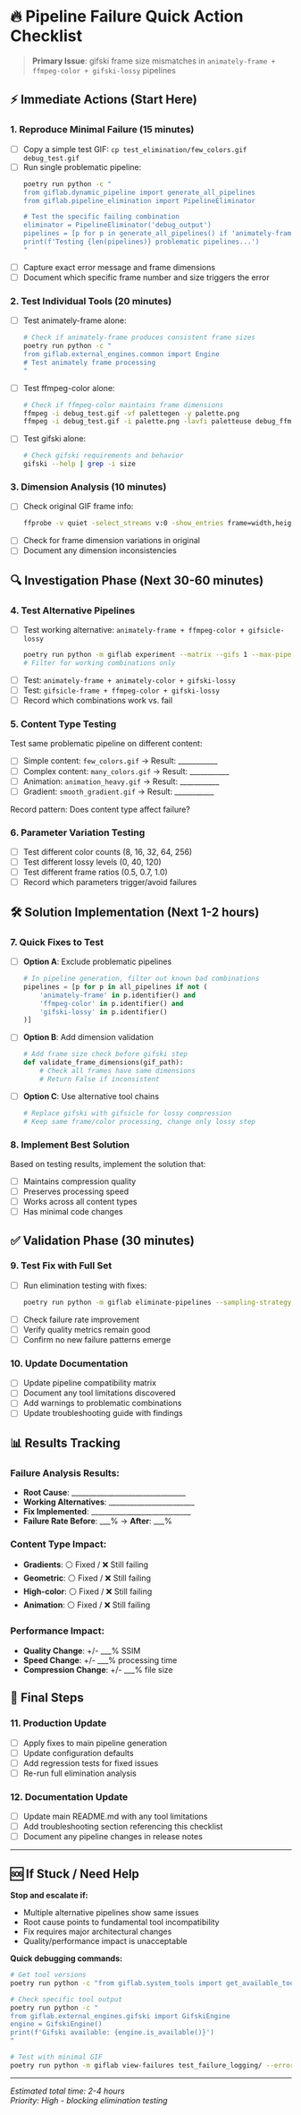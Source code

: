 # 🔥 Pipeline Failure Quick Action Checklist

> **Primary Issue**: gifski frame size mismatches in `animately-frame + ffmpeg-color + gifski-lossy` pipelines

## ⚡ **Immediate Actions (Start Here)**

### 1. **Reproduce Minimal Failure** (15 minutes)
- [ ] Copy a simple test GIF: `cp test_elimination/few_colors.gif debug_test.gif`
- [ ] Run single problematic pipeline:
  ```bash
  poetry run python -c "
  from giflab.dynamic_pipeline import generate_all_pipelines
  from giflab.pipeline_elimination import PipelineEliminator
  
  # Test the specific failing combination
  eliminator = PipelineEliminator('debug_output')
  pipelines = [p for p in generate_all_pipelines() if 'animately-frame' in p.identifier() and 'ffmpeg-color' in p.identifier() and 'gifski-lossy' in p.identifier()]
  print(f'Testing {len(pipelines)} problematic pipelines...')
  "
  ```
- [ ] Capture exact error message and frame dimensions
- [ ] Document which specific frame number and size triggers the error

### 2. **Test Individual Tools** (20 minutes)
- [ ] Test animately-frame alone:
  ```bash
  # Check if animately-frame produces consistent frame sizes
  poetry run python -c "
  from giflab.external_engines.common import Engine
  # Test animately frame processing
  "
  ```
- [ ] Test ffmpeg-color alone:
  ```bash
  # Check if ffmpeg-color maintains frame dimensions
  ffmpeg -i debug_test.gif -vf palettegen -y palette.png
  ffmpeg -i debug_test.gif -i palette.png -lavfi paletteuse debug_ffmpeg.gif
  ```
- [ ] Test gifski alone:
  ```bash
  # Check gifski requirements and behavior
  gifski --help | grep -i size
  ```

### 3. **Dimension Analysis** (10 minutes)
- [ ] Check original GIF frame info:
  ```bash
  ffprobe -v quiet -select_streams v:0 -show_entries frame=width,height -of csv=p=0 debug_test.gif | head -10
  ```
- [ ] Check for frame dimension variations in original
- [ ] Document any dimension inconsistencies

## 🔍 **Investigation Phase** (Next 30-60 minutes)

### 4. **Test Alternative Pipelines**
- [ ] Test working alternative: `animately-frame + ffmpeg-color + gifsicle-lossy`
  ```bash
  poetry run python -m giflab experiment --matrix --gifs 1 --max-pipelines 10
  # Filter for working combinations only
  ```
- [ ] Test: `animately-frame + animately-color + gifski-lossy`
- [ ] Test: `gifsicle-frame + ffmpeg-color + gifski-lossy`
- [ ] Record which combinations work vs. fail

### 5. **Content Type Testing**
Test same problematic pipeline on different content:
- [ ] Simple content: `few_colors.gif` → Result: ___________
- [ ] Complex content: `many_colors.gif` → Result: ___________  
- [ ] Animation: `animation_heavy.gif` → Result: ___________
- [ ] Gradient: `smooth_gradient.gif` → Result: ___________

Record pattern: Does content type affect failure?

### 6. **Parameter Variation Testing**
- [ ] Test different color counts (8, 16, 32, 64, 256)
- [ ] Test different lossy levels (0, 40, 120)  
- [ ] Test different frame ratios (0.5, 0.7, 1.0)
- [ ] Record which parameters trigger/avoid failures

## 🛠️ **Solution Implementation** (Next 1-2 hours)

### 7. **Quick Fixes to Test**
- [ ] **Option A**: Exclude problematic pipelines
  ```python
  # In pipeline generation, filter out known bad combinations
  pipelines = [p for p in all_pipelines if not (
      'animately-frame' in p.identifier() and 
      'ffmpeg-color' in p.identifier() and 
      'gifski-lossy' in p.identifier()
  )]
  ```

- [ ] **Option B**: Add dimension validation
  ```python
  # Add frame size check before gifski step
  def validate_frame_dimensions(gif_path):
      # Check all frames have same dimensions
      # Return False if inconsistent
  ```

- [ ] **Option C**: Use alternative tool chains
  ```python
  # Replace gifski with gifsicle for lossy compression
  # Keep same frame/color processing, change only lossy step
  ```

### 8. **Implement Best Solution**
Based on testing results, implement the solution that:
- [ ] Maintains compression quality
- [ ] Preserves processing speed  
- [ ] Works across all content types
- [ ] Has minimal code changes

## ✅ **Validation Phase** (30 minutes)

### 9. **Test Fix with Full Set**
- [ ] Run elimination testing with fixes:
  ```bash
  poetry run python -m giflab eliminate-pipelines --sampling-strategy quick --max-pipelines 100 -o test_fix_results
  ```
- [ ] Check failure rate improvement
- [ ] Verify quality metrics remain good
- [ ] Confirm no new failure patterns emerge

### 10. **Update Documentation**
- [ ] Update pipeline compatibility matrix
- [ ] Document any tool limitations discovered
- [ ] Add warnings to problematic combinations
- [ ] Update troubleshooting guide with findings

## 📊 **Results Tracking**

### Failure Analysis Results:
- **Root Cause**: ________________________________
- **Working Alternatives**: ________________________
- **Fix Implemented**: ____________________________
- **Failure Rate Before**: ___% → **After**: ___%

### Content Type Impact:
- **Gradients**: ⚪ Fixed / ❌ Still failing
- **Geometric**: ⚪ Fixed / ❌ Still failing  
- **High-color**: ⚪ Fixed / ❌ Still failing
- **Animation**: ⚪ Fixed / ❌ Still failing

### Performance Impact:
- **Quality Change**: +/- ___% SSIM
- **Speed Change**: +/- ___% processing time
- **Compression Change**: +/- ___% file size

## 🚀 **Final Steps**

### 11. **Production Update**
- [ ] Apply fixes to main pipeline generation
- [ ] Update configuration defaults
- [ ] Add regression tests for fixed issues
- [ ] Re-run full elimination analysis

### 12. **Documentation Update**
- [ ] Update main README.md with any tool limitations
- [ ] Add troubleshooting section referencing this checklist
- [ ] Document any pipeline changes in release notes

---

## 🆘 **If Stuck / Need Help**

**Stop and escalate if:**
- Multiple alternative pipelines show same issues
- Root cause points to fundamental tool incompatibility  
- Fix requires major architectural changes
- Quality/performance impact is unacceptable

**Quick debugging commands:**
```bash
# Get tool versions
poetry run python -c "from giflab.system_tools import get_available_tools; print(get_available_tools())"

# Check specific tool output
poetry run python -c "
from giflab.external_engines.gifski import GifskiEngine
engine = GifskiEngine()
print(f'Gifski available: {engine.is_available()}')
"

# Test with minimal GIF
poetry run python -m giflab view-failures test_failure_logging/ --error-type gifski --limit 3 --detailed
```

---

*Estimated total time: 2-4 hours*  
*Priority: High - blocking elimination testing* 